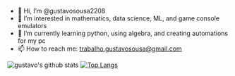 - 👋 Hi, I’m @gustavosousa2208
- 👀 I’m interested in mathematics, data science, ML, and game console emulators
- 🌱 I’m currently learning python, using algebra, and creating automations for my pc
- 📫 How to reach me: trabalho.gustavosousa@gmail.com

![gustavo's github stats](https://github-readme-stats.vercel.app/api?username=gustavosousa2208) [![Top Langs](https://github-readme-stats.vercel.app/api/top-langs/?username=gustavosousa2208&layout=compact)](https://github.com/anuraghazra/github-readme-stats)

<!---
gustavosousa2208/gustavosousa2208 is a ✨ special ✨ repository because its `README.md` (this file) appears on your GitHub profile.
You can click the Preview link to take a look at your changes.
--->
